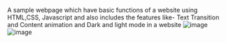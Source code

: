 A sample webpage which have basic functions of a website using HTML,CSS, Javascript and also includes the features like-
Text Transition and Content animation and Dark and light mode in a website
![image](https://user-images.githubusercontent.com/36601848/166107948-d42f2a7d-8a2c-4280-b69b-a6e746aea6c2.png)
![image](https://user-images.githubusercontent.com/36601848/166107964-ee91b1e3-b2ac-4c6f-8f66-96dadf4f9d24.png)

